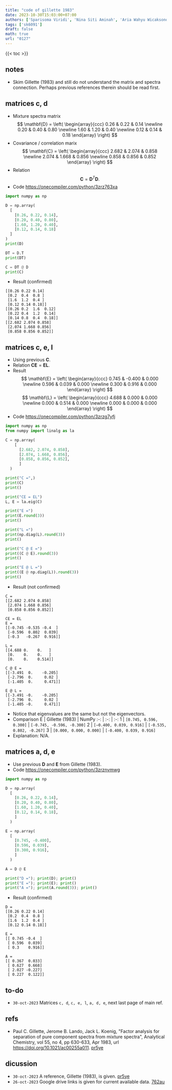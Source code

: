 ```yaml
---
title: "code of gillette 1983"
date: 2023-10-30T15:03:00+07:00
authors: ['Sparisoma Viridi', 'Nina Siti Aminah', 'Aria Wahyu Wicaksono']
tags: ['sk6091']
draft: false
math: true
url: "0127"
---
```

{{< toc >}}


## notes
+ Skim Gillette (1983) and still do not understand the matrix and spectra connection. Perhaps previous references therein should be read first.


## matrices c, d
+ Mixture spectra matrix
$$
\mathbf{D} = \left(
\begin{array}{ccc}
0.26 & 0.22 & 0.14 \newline
0.20 & 0.40 & 0.80 \newline
1.60 & 1.20 & 0.40 \newline
0.12 & 0.14 & 0.18
\end{array}
\right)
$$
+ Covariance / correlation marix
$$
\mathbf{C} = \left(
\begin{array}{ccc}
2.682 & 2.074 & 0.858 \newline
2.074 & 1.668 & 0.856 \newline
0.858 & 0.856 & 0.852
\end{array}
\right)
$$
+ Relation
$$
\mathbf{C} = \mathbf{D}^T \mathbf{D}.
$$
+ Code https://onecompiler.com/python/3zrz763xa
```python
import numpy as np

D = np.array(
  [
    [0.26, 0.22, 0.14],
    [0.20, 0.40, 0.80],
    [1.60, 1.20, 0.40],
    [0.12, 0.14, 0.18]
  ]
)
print(D)

DT = D.T
print(DT)

C = DT @ D
print(C)
```
+ Result (confirmed)
```shell
[[0.26 0.22 0.14]
 [0.2  0.4  0.8 ]
 [1.6  1.2  0.4 ]
 [0.12 0.14 0.18]]
[[0.26 0.2  1.6  0.12]
 [0.22 0.4  1.2  0.14]
 [0.14 0.8  0.4  0.18]]
[[2.682 2.074 0.858]
 [2.074 1.668 0.856]
 [0.858 0.856 0.852]]
```


## matrices c, e, l
+ Using previous $\mathbf{C}$.
+ Relation $\mathbf{C}\mathbf{E} =  \mathbf{E} \mathbf{L}$.
+ Result
$$
\mathbf{E} = \left(
\begin{array}{ccc}
0.745 & -0.400 & 0.000 \newline
0.596 & 0.039 & 0.000 \newline
0.300 & 0.916 & 0.000
\end{array}
\right)
$$
$$
\mathbf{L} = \left(
\begin{array}{ccc}
4.688 & 0.000 & 0.000 \newline
0.000 & 0.514 & 0.000 \newline
0.000 & 0.000 & 0.000
\end{array}
\right)
$$
+ Code https://onecompiler.com/python/3zrzg7yfj
```python
import numpy as np
from numpy import linalg as la

C = np.array(
    [
      [2.682, 2.074, 0.858],
      [2.074, 1.668, 0.856],
      [0.858, 0.856, 0.852],
      ]
  )

print("C =",)
print(C)
print()

print("CE = EL")
L, E = la.eig(C)

print("E =")
print(E.round(3))
print()

print("L =")
print(np.diag(L).round(3))
print()

print("C @ E =")
print((C @ E).round(3))
print()

print("E @ L =")
print((E @ np.diag(L)).round(3))
print()

```
+ Result (not confirmed)
```shell
C =
[[2.682 2.074 0.858]
 [2.074 1.668 0.856]
 [0.858 0.856 0.852]]

CE = EL
E =
[[-0.745 -0.535 -0.4  ]
 [-0.596  0.802  0.039]
 [-0.3   -0.267  0.916]]

L =
[[4.688 0.    0.   ]
 [0.    0.    0.   ]
 [0.    0.    0.514]]

C @ E =
[[-3.491  0.    -0.205]
 [-2.796  0.     0.02 ]
 [-1.405  0.     0.471]]

E @ L =
[[-3.491 -0.    -0.205]
 [-2.796  0.     0.02 ]
 [-1.405 -0.     0.471]]
```
+ Notice that eigenvalues are the same but not the eigenvectors.
+ Comparison
E | Gillette (1983) | NumPy
:-: | :-: | :-:
1 | `[0.745, 0.596, 0.300]` | `[-0.745, -0.596, -0.300]`
2 | `[−0.400, 0.039, 0.916]` | `[-0.535, 0.802, -0.267]`
3 | `[0.000, 0.000, 0.000]` | `[-0.400, 0.039, 0.916]`
+ Explanation: N/A.


## matrices a, d, e
+ Use previous $\mathbf{D}$ and $\mathbf{E}$ from Gillette (1983).
+ Code https://onecompiler.com/python/3zrznvmwg
```python
import numpy as np

D = np.array(
  [
    [0.26, 0.22, 0.14],
    [0.20, 0.40, 0.80],
    [1.60, 1.20, 0.40],
    [0.12, 0.14, 0.18],
    ]
  )

E = np.array(
  [
    [0.745, -0.400],
    [0.596, 0.039],
    [0.300, 0.916],
    ]
  )

A = D @ E

print("D ="); print(D); print()
print("E ="); print(E); print()
print("A ="); print(A.round(3)); print()
```
+ Result (confirmed)
```shell
D =
[[0.26 0.22 0.14]
 [0.2  0.4  0.8 ]
 [1.6  1.2  0.4 ]
 [0.12 0.14 0.18]]

E =
[[ 0.745 -0.4  ]
 [ 0.596  0.039]
 [ 0.3    0.916]]

A =
[[ 0.367  0.033]
 [ 0.627  0.668]
 [ 2.027 -0.227]
 [ 0.227  0.122]]
```


## to-do
+ `30-oct-2023` Matrices `c, d`, `c, e, l`, `a, d, e`, next last page of main ref.


## refs
+ Paul C. Gillette, Jerome B. Lando, Jack L. Koenig, "Factor analysis for separation of pure component spectra from mixture spectra", Analytical Chemistry, vol 55, no 4, pp 630-633, Apr 1983, url https://doi.org/10.1021/ac00255a011. [pr5ye](https://osf.io/pr5ye)


## dicussion
+ `30-oct-2023` A reference, Gillette (1983), is given. [pr5ye](https://osf.io/pr5ye)
+ `26-oct-2023` Google drive links is given for current available data. [762au](https://osf.io/762au)
